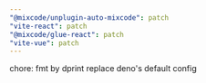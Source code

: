 ```yaml
---
"@mixcode/unplugin-auto-mixcode": patch
"vite-react": patch
"@mixcode/glue-react": patch
"vite-vue": patch
---
```


chore: fmt by dprint replace deno's default config
